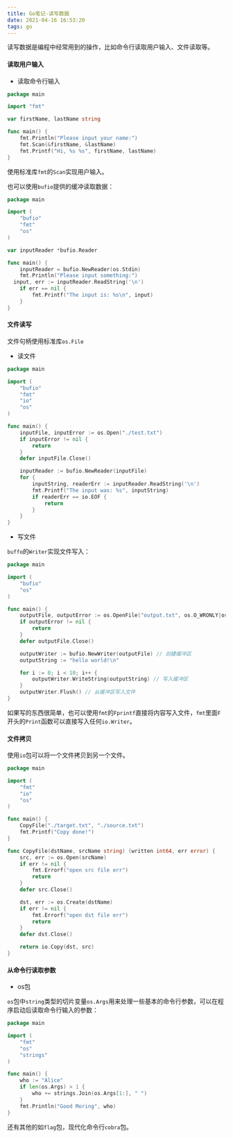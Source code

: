 ```yaml
---
title: Go笔记-读写数据
date: 2021-04-16 16:53:20
tags: go
---
```


读写数据是编程中经常用到的操作，比如命令行读取用户输入、文件读取等。

<!-- more -->

#### 读取用户输入

- 读取命令行输入

```go
package main

import "fmt"

var firstName, lastName string

func main() {
	fmt.Println("Please input your name:")
	fmt.Scan(&firstName, &lastName)
	fmt.Printf("Hi, %s %s", firstName, lastName)
}
```

使用标准库`fmt`的`Scan`实现用户输入。

也可以使用`bufio`提供的缓冲读取数据：

```go
package main

import (
	"bufio"
	"fmt"
	"os"
)

var inputReader *bufio.Reader

func main() {
	inputReader = bufio.NewReader(os.Stdin)
	fmt.Println("Please input something:")
  input, err := inputReader.ReadString('\n')
	if err == nil {
		fmt.Printf("The input is: %s\n", input)
	}
}
```

#### 文件读写

文件句柄使用标准库`os.File`

- 读文件

```go
package main

import (
	"bufio"
	"fmt"
	"io"
	"os"
)

func main() {
	inputFile, inputError := os.Open("./test.txt")
	if inputError != nil {
		return
	}
	defer inputFile.Close()

	inputReader := bufio.NewReader(inputFile)
	for {
		inputString, readerErr := inputReader.ReadString('\n')
		fmt.Printf("The input was: %s", inputString)
		if readerErr == io.EOF {
			return
		}
	}
}
```

- 写文件

`buffo`的`Writer`实现文件写入：

```go
package main

import (
	"bufio"
	"os"
)

func main() {
	outputFile, outputError := os.OpenFile("output.txt", os.O_WRONLY|os.O_CREATE, 0666) // O_WONLY只写 O_CREATE创建
	if outputError != nil {
		return
	}
	defer outputFile.Close()

	outputWriter := bufio.NewWriter(outputFile) // 创建缓冲区
	outputString := "hello world!\n"

	for i := 0; i < 10; i++ {
		outputWriter.WriteString(outputString) // 写入缓冲区
	}
	outputWriter.Flush() // 从缓冲区写入文件
}
```

如果写的东西很简单，也可以使用`fmt`的`Fprintf`直接将内容写入文件，`fmt`里面`F`开头的`Print`函数可以直接写入任何`io.Writer`。

#### 文件拷贝

使用`io`包可以将一个文件拷贝到另一个文件。

```go
package main

import (
	"fmt"
	"io"
	"os"
)

func main() {
	CopyFile("./target.txt", "./source.txt")
	fmt.Printf("Copy done!")
}

func CopyFile(dstName, srcName string) (written int64, err error) {
	src, err := os.Open(srcName)
	if err != nil {
		fmt.Errorf("open src file err")
		return
	}
	defer src.Close()

	dst, err := os.Create(dstName)
	if err != nil {
		fmt.Errorf("open dst file err")
		return
	}
	defer dst.Close()

	return io.Copy(dst, src)
}
```

#### 从命令行读取参数

- os包

`os`包中`string`类型的切片变量`os.Args`用来处理一些基本的命令行参数，可以在程序启动后读取命令行输入的参数：

```go
package main

import (
	"fmt"
	"os"
	"strings"
)

func main() {
	who := "Alice"
	if len(os.Args) > 1 {
		who += strings.Join(os.Args[1:], " ")
	}
	fmt.Println("Good Moring", who)
}
```

还有其他的如`flag`包，现代化命令行`cobra`包。